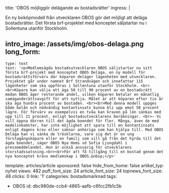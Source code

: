 title: 'OBOS möjliggör delägande av bostadsrätter'
ingress: |
  <p>En ny boköpmodell från utvecklaren OBOS gör det möjligt att deläga bostadsrätter. Det första brf-projektet med konceptet säljstartar nu i Sollentuna utanför Stockholm.
  </p>
  
intro_image: /assets/img/obos-delaga.png
long_form:
  -
    type: text
    text: '<p>Medlemsägda bostadsutvecklaren OBOS säljstartar nu sitt första brf-projekt med konceptet OBOS Deläga, en ny modell för bostadsrättsförvärv där köparen deläger lägenheten med utvecklaren. Projektet går under namnet Brf Strandvägen och innefattar 115 lägenheter som ska uppföras i Sollentuna utanför Stockholm. <br><br>Köpare kan välja att äga 50 till 90 procent av en bostadsrätt medan OBOS äger resterande andel, vilken köparen betalar en månatlig samäganderättsavgift för att nyttja. Målet är att köparen efter tio år ska äga hundra procent av bostaden. <br><br>Med denna modell uppges både bolån och nödvändig kontantinsats kunna bli upp emot 50 procent lägre. För förvärv av exempelvis en tvåa kan kraven på lön sänkas med upp till 21 procent, enligt bostadsutvecklarens beräkningar. <br>– Vi vill öppna dörren till det ägda boendet för fler. Många, även de med medelinkomster, har inte möjlighet att spara till en kontantinsats enligt dagens krav eller saknar anhöriga som kan hjälpa till. Med OBOS Deläga kan vi sänka de trösklarna, vare sig det är en ung förstagångsköpare eller en familj som vill gå från det hyrda till det ägda boendet, säger OBOS Nya Hems vd Sofia Ljungdahl i pressmeddelandet. Hon är också ansvarig för utvecklarens storstadssatsning.<br><br>För att få tillgång till en bostad genom det nya konceptet krävs medlemskap i OBOS.&nbsp;</p>'
template: articles/article
sponsored: false
hide_from_home: false
artikel_typ: nyhet
views: 482
puff_font_size: 24
article_font_size: 24
topnews_font_size: 48
clicks: 0
link: '1'
categories: bostadsmarknad
tags:
  - OBOS
id: dbc980de-ccb4-4865-aafb-c6fcc2fb1c5b
